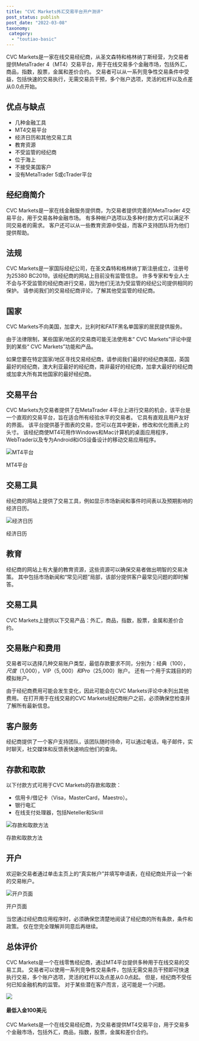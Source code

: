 ```yaml
---
title: "CVC Markets外汇交易平台开户测评"
post_status: publish
post_date: "2022-03-08"
taxonomy:
 category: 
  - "toutiao-basic"
---
```


CVC Markets是一家在线交易经纪商，从圣文森特和格林纳丁斯经营，为交易者提供MetaTrader 4（MT4）交易平台，用于在线交易多个金融市场，包括外汇，商品，指数，股票，金属和差价合约。 交易者可以从一系列竞争性交易条件中受益，包括快速的交易执行，无需交易员干预，多个账户选项，灵活的杠杆以及点差从0.0点开始。

## 优点与缺点
- 几种金融工具
- MT4交易平台
- 经济日历和其他交易工具
- 教育资源
- 不受监管的经纪商
- 位于海上
- 不接受美国客户
- 没有MetaTrader 5或cTrader平台


## 经纪商简介

CVC Markets是一家在线金融服务提供商，为交易者提供完善的MetaTrader 4交易平台，用于交易各种金融市场。 有多种帐户选项以及多种付款方式可以满足不同交易者的需求。 客户还可以从一些教育资源中受益，而客户支持团队将为他们提供帮助。

## 法规

CVC Markets是一家国际经纪公司，在圣文森特和格林纳丁斯注册成立，注册号为25380 BC2019。该经纪商的网站上目前没有监管信息。 许多专家和专业人士不会与不受监管的经纪商进行交易，因为他们无法为受监管的经纪公司提供相同的保护。 请参阅我们的交易经纪商评论，了解其他受监管的经纪商。

## 国家

CVC Markets不向美国，加拿大，比利时和FATF黑名单国家的居民提供服务。

由于法律限制，某些国家/地区的交易商可能无法使用本“ CVC Markets”评论中提到的某些“ CVC Markets”功能和产品。

如果您要在特定国家/地区寻找交易经纪商，请参阅我们最好的经纪商美国，英国最好的经纪商，澳大利亚最好的经纪商，南非最好的经纪商，加拿大最好的经纪商或加拿大所有其他国家的最好经纪商。

## 交易平台

CVC Markets为交易者提供了在MetaTrader 4平台上进行交易的机会，该平台是一个直观的交易平台，旨在适合所有经验水平的交易者。 它具有直观且用户友好的界面。 该平台提供基于图表的交易，您可以在其中更新，修改和优化图表上的头寸。 该经纪商使MT4可用作Windows和Mac计算机的桌面应用程序，WebTrader以及专为Android和iOS设备设计的移动交易应用程序。

![MT4平台](https://cdn.fendou.la/funstoutiao/2020/11/CVC-Markets-Review-MT4-Platform.gif "MT4平台")

MT4平台

## 交易工具

经纪商的网站上提供了交易工具，例如显示市场新闻和事件时间表以及预期影响的经济日历。

![经济日历](https://cdn.fendou.la/funstoutiao/2020/11/CVC-Markets-Review-Economic-Calendar.jpg "经济日历")

经济日历

## 教育

经纪商的网站上有大量的教育资源，这些资源可以确保交易者做出明智的交易决策。 其中包括市场新闻和“常见问题”局部，该部分提供客户最常见问题的即时解答。

## 交易工具

CVC Markets上提供以下交易产品：外汇，商品，指数，股票，金属和差价合约。

## 交易账户和费用

交易者可以选择几种交易账户类型，最低存款要求不同，分别为：经典（$100），尺度（$1,000），VIP（$5,000）和Pro（$25,000）账户。 还有一个用于实践目的的模拟帐户。

由于经纪商费用可能会发生变化，因此可能会在CVC Markets评论中未列出其他费用。 在打开用于在线交易的CVC Markets经纪商帐户之前，必须确保您检查并了解所有最新信息。

## 客户服务

经纪商提供了一个客户支持团队，该团队随时待命，可以通过电话，电子邮件，实时聊天，社交媒体和反馈表快速响应他们的查询。

## 存款和取款

以下付款方式可用于CVC Markets的存款和取款：
- 信用卡/借记卡（Visa，MasterCard，Maestro）。
- 银行电汇
- 在线支付处理器，包括Neteller和Skrill

![存款和取款方法](https://cdn.fendou.la/funstoutiao/2020/11/CVC-Markets-Review-Deposit-and-Withdrawal-Methods--1024x185.jpg "存款和取款方法")

存款和取款方法

## 开户

欢迎新交易者通过单击主页上的“真实帐户”并填写申请表，在经纪商处开设一个新的交易帐户。

![开户页面](https://cdn.fendou.la/funstoutiao/2020/11/CVC-Markets-Review-Account-Opening-Page-325x1024.jpg "开户页面")

开户页面

当您通过经纪商应用程序时，必须确保您清楚地阅读了经纪商的所有条款，条件和政策。 仅在您完全理解并同意后再继续。

## 总体评价

CVC Markets是一个在线零售经纪商，通过MT4平台提供多种用于在线交易的交易工具。 交易者可以使用一系列竞争性交易条件，包括无需交易员干预即可快速执行交易，多个账户选项，灵活的杠杆以及点差从0.0点起。 但是，经纪商不受任何已知金融机构的监管。 对于某些潜在客户而言，这可能是一个问题。

![](https://cdn.fendou.la/funstoutiao/2020/11/CVC-Markets-Logo.png)

#### 最低入金100美元

CVC Markets是一个在线交易经纪商，为交易者提供MT4交易平台，用于交易多个金融市场，包括外汇，商品，指数，股票，金属和差价合约。
